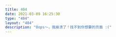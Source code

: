 ```yaml
---
title: 404
date: 2021-03-09 16:25:30
type: "404"
layout: "404"
description: "Oops～，我崩溃了！找不到你想要的页面 :("
---
```

